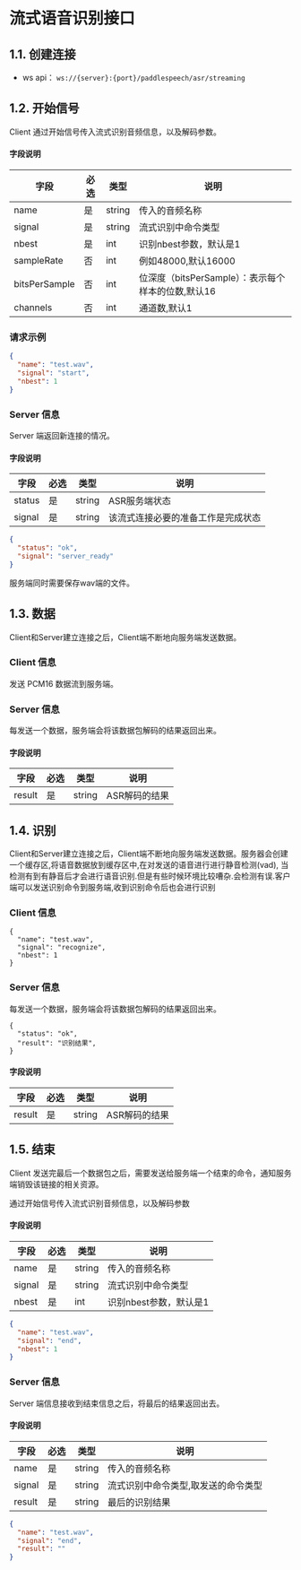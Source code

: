 # 流式语音识别接口

## 1.1. 创建连接

- ws api： `ws://{server}:{port}/paddlespeech/asr/streaming`

## 1.2. 开始信号

Client 通过开始信号传入流式识别音频信息，以及解码参数。

#### 字段说明

| 字段            | 必选 | 类型     | 说明                                |
|---------------|----|--------|-----------------------------------|
| name          | 是  | string | 传入的音频名称                           |
| signal        | 是  | string | 流式识别中命令类型                         |
| nbest         | 是  | int    | 识别nbest参数，默认是1                    |
| sampleRate    | 否  | int    | 例如48000,默认16000                   |
| bitsPerSample | 否  | int    | 位深度（bitsPerSample）：表示每个样本的位数,默认16 |
| channels      | 否  | int    | 通道数,默认1                           |

### 请求示例

```json
{
  "name": "test.wav",
  "signal": "start",
  "nbest": 1
}
```

### Server 信息

Server 端返回新连接的情况。

#### 字段说明

| 字段     | 必选 | 类型     | 说明                |
|--------|----|--------|-------------------|
| status | 是  | string | ASR服务端状态          |
| signal | 是  | string | 该流式连接必要的准备工作是完成状态 |

```json
{
  "status": "ok",
  "signal": "server_ready"
}
```

服务端同时需要保存wav端的文件。

## 1.3. 数据

Client和Server建立连接之后，Client端不断地向服务端发送数据。

### Client 信息

发送 PCM16 数据流到服务端。

### Server 信息

每发送一个数据，服务端会将该数据包解码的结果返回出来。

#### 字段说明

| 字段     | 必选 | 类型     | 说明       |
|--------|----|--------|----------|
| result | 是  | string | ASR解码的结果 |

## 1.4. 识别

Client和Server建立连接之后，Client端不断地向服务端发送数据。服务器会创建一个缓存区,将语音数据放到缓存区中,在对发送的语音进行进行静音检测(vad),
当检测有到有静音后才会进行语音识别.但是有些时候环境比较嘈杂.会检测有误.客户端可以发送识别命令到服务端,收到识别命令后也会进行识别

### Client 信息
```
{
  "name": "test.wav",
  "signal": "recognize",
  "nbest": 1
}
```

### Server 信息

每发送一个数据，服务端会将该数据包解码的结果返回出来。
```
{
  "status": "ok",
  "result": "识别结果",
}
```

#### 字段说明

| 字段     | 必选 | 类型     | 说明       |
|--------|----|--------|----------|
| result | 是  | string | ASR解码的结果 |

## 1.5. 结束

Client 发送完最后一个数据包之后，需要发送给服务端一个结束的命令，通知服务端销毁该链接的相关资源。

通过开始信号传入流式识别音频信息，以及解码参数

#### 字段说明

| 字段     | 必选 | 类型     | 说明             |
|--------|----|--------|----------------|
| name   | 是  | string | 传入的音频名称        |
| signal | 是  | string | 流式识别中命令类型      |
| nbest  | 是  | int    | 识别nbest参数，默认是1 |

```json
{
  "name": "test.wav",
  "signal": "end",
  "nbest": 1
}
```

### Server 信息

Server 端信息接收到结束信息之后，将最后的结果返回出去。

#### 字段说明

| 字段     | 必选 | 类型     | 说明                 |
|--------|----|--------|--------------------|
| name   | 是  | string | 传入的音频名称            |
| signal | 是  | string | 流式识别中命令类型,取发送的命令类型 |
| result | 是  | string | 最后的识别结果            |

```json
{
  "name": "test.wav",
  "signal": "end",
  "result": ""
}
```